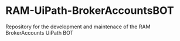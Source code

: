 # RAM-UiPath-BrokerAccountsBOT
Repository for the development and maintenace of the RAM BrokerAccounts UiPath BOT
